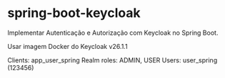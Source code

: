 # spring-boot-keycloak
Implementar Autenticação e Autorização com Keycloak no Spring Boot.


Usar imagem Docker do Keycloak v26.1.1

Clients: app_user_spring
Realm roles: ADMIN, USER
Users: user_spring (123456)

